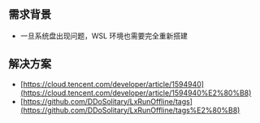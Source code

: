 ## 需求背景

- 一旦系统盘出现问题，WSL 环境也需要完全重新搭建

## 解决方案

- [https://cloud.tencent.com/developer/article/1594940](https://cloud.tencent.com/developer/article/1594940%E2%80%B8)
- [https://github.com/DDoSolitary/LxRunOffline/tags](https://github.com/DDoSolitary/LxRunOffline/tags%E2%80%B8)
